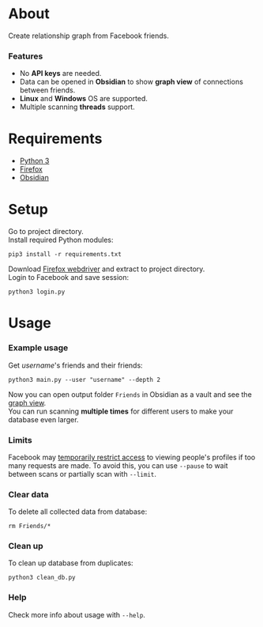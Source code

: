 # About
Create relationship graph from Facebook friends.

### Features
- No **API keys** are needed.
- Data can be opened in **Obsidian** to show **graph view** of connections between friends.
- **Linux** and **Windows** OS are supported.
- Multiple scanning **threads** support.

# Requirements
- [Python 3](https://python.org)
- [Firefox](https://firefox.com)
- [Obsidian](https://obsidian.md)

# Setup
Go to project directory.\
Install required Python modules:
```
pip3 install -r requirements.txt
```
Download [Firefox webdriver](https://github.com/mozilla/geckodriver/releases) and extract to project directory.\
Login to Facebook and save session:
```
python3 login.py
```

# Usage

### Example usage
Get *username*'s friends and their friends:
```
python3 main.py --user "username" --depth 2
```
Now you can open output folder `Friends` in Obsidian as a vault and see the [graph view](https://help.obsidian.md/Plugins/Graph+view).\
You can run scanning **multiple times** for different users to make your database even larger.

### Limits
Facebook may [temporarily restrict access](https://www.facebook.com/help/177066345680802) to viewing people's profiles if too many requests are made. To avoid this, you can use `--pause` to wait between scans or partially scan with `--limit`.

### Clear data
To delete all collected data from database:
```
rm Friends/*
```

### Clean up
To clean up database from duplicates:
```
python3 clean_db.py
```

### Help
Check more info about usage with `--help`.
